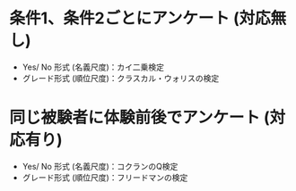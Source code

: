 # 条件1、条件2ごとにアンケート (対応無し)

- Yes/ No 形式 (名義尺度)：カイ二乗検定  
- グレード形式 (順位尺度)：クラスカル・ウォリスの検定    

# 同じ被験者に体験前後でアンケート (対応有り)

- Yes/ No 形式 (名義尺度)：コクランのQ検定  
- グレード形式 (順位尺度)：フリードマンの検定  

